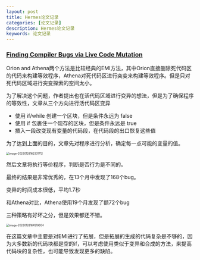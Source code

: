 ```yaml
---
layout: post
title: Hermes论文记录
categories: [论文记录]
description: Hermes论文记录
keywords: 论文记录
---
```




### [Finding Compiler Bugs via Live Code Mutation](ningmorain.github.io/files/Hermes.pdf)

Orion  and Athena两个方法是比较经典的EMI方法，其中Orion直接删除死代码区的代码来构建等效程序，Athena对死代码区进行突变来构建等效程序。但是只对死代码区域进行突变探索的空间太小。

为了解决这个问题，作者提出也在活代码区域进行变异的想法，但是为了确保程序的等效性，文章从三个方向进行活代码区变异

* 使用 if/while 创建一个区块，但是条件永远为 false
* 使用 if 包裹住一个现存的区块，但是条件永远是 true
* 插入一段改变现有变量的代码段，在代码段的出口恢复这些值

为了达到上面的目的，文章先对程序进行分析，确定每一点可能的变量的值。

<img src="https://ningmo.oss-cn-beijing.aliyuncs.com/img/image-20230128162331712-1674894212772-1.png" alt="image-20230128162331712" style="zoom:50%;" />

然后文章将执行等价程序，判断是否行为是不同的。



最终的结果是非常优秀的，在13个月中发现了168个bug。

变异的时间成本很低，平均1.7秒

和Athena对比，Athena使用19个月发现了额72个bug

三种策略有好坏之分，但是效果都还不错。

<img src="https://ningmo.oss-cn-beijing.aliyuncs.com/img/image-20230128164519004.png" alt="image-20230128164519004" style="zoom:50%;" />

在这篇文章中主要是对EMI进行了拓展，但是拓展的生成的代码复杂是不够的，因为大多数新的代码块都是空的if，可以考虑使用类似于变异和合成的方法，来提高代码块的复杂性，也可能导致发现更多的缺陷。
